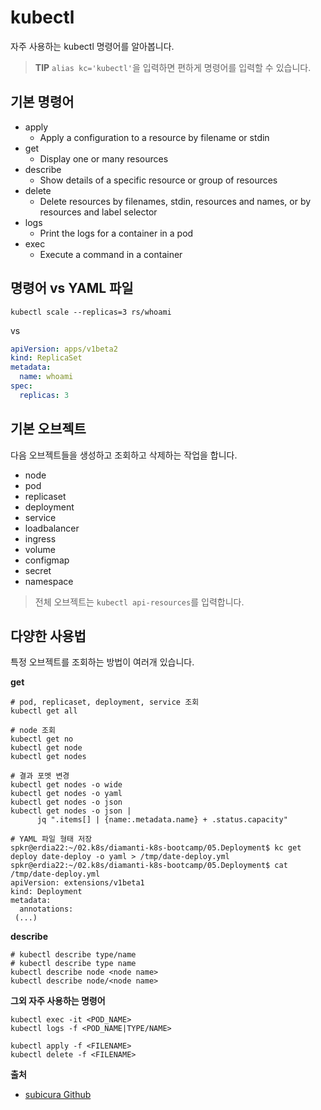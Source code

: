 # kubectl

자주 사용하는 kubectl 명령어를 알아봅니다.

> **TIP** `alias kc='kubectl'`을 입력하면 편하게 명령어를 입력할 수 있습니다.

## 기본 명령어

- apply
  - Apply a configuration to a resource by filename or stdin
- get 
  - Display one or many resources
- describe
  - Show details of a specific resource or group of resources
- delete
  - Delete resources by filenames, stdin, resources and names, or by resources and label selector
- logs
  - Print the logs for a container in a pod
- exec
  - Execute a command in a container


## 명령어 vs YAML 파일

```
kubectl scale --replicas=3 rs/whoami
```

vs

```yml
apiVersion: apps/v1beta2
kind: ReplicaSet
metadata:
  name: whoami
spec:
  replicas: 3
```

## 기본 오브젝트

다음 오브젝트들을 생성하고 조회하고 삭제하는 작업을 합니다.

- node
- pod
- replicaset
- deployment
- service
- loadbalancer
- ingress
- volume
- configmap
- secret
- namespace

> 전체 오브젝트는 `kubectl api-resources`를 입력합니다.

## 다양한 사용법

특정 오브젝트를 조회하는 방법이 여러개 있습니다.

**get**
```
# pod, replicaset, deployment, service 조회
kubectl get all

# node 조회
kubectl get no
kubectl get node
kubectl get nodes

# 결과 포멧 변경
kubectl get nodes -o wide
kubectl get nodes -o yaml
kubectl get nodes -o json
kubectl get nodes -o json |
      jq ".items[] | {name:.metadata.name} + .status.capacity"

# YAML 파일 형태 저장
spkr@erdia22:~/02.k8s/diamanti-k8s-bootcamp/05.Deployment$ kc get deploy date-deploy -o yaml > /tmp/date-deploy.yml
spkr@erdia22:~/02.k8s/diamanti-k8s-bootcamp/05.Deployment$ cat /tmp/date-deploy.yml
apiVersion: extensions/v1beta1
kind: Deployment
metadata:
  annotations:
 (...)
```

**describe**

```
# kubectl describe type/name
# kubectl describe type name
kubectl describe node <node name>
kubectl describe node/<node name>
```

**그외 자주 사용하는 명령어**

```
kubectl exec -it <POD_NAME>
kubectl logs -f <POD_NAME|TYPE/NAME>

kubectl apply -f <FILENAME>
kubectl delete -f <FILENAME>
```

**출처**

- [subicura Github](https://github.com/subicura/workshop-k8s-basic)

